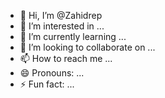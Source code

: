 - 👋 Hi, I’m @Zahidrep
- 👀 I’m interested in ...
- 🌱 I’m currently learning ...
- 💞️ I’m looking to collaborate on ...
- 📫 How to reach me ...
- 😄 Pronouns: ...
- ⚡ Fun fact: ...

<!---
Zahidrep/Zahidrep is a ✨ special ✨ repository because its `README.md` (this file) appears on your GitHub profile.
You can click the Preview link to take a look at your changes.
--->

